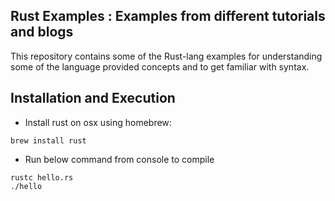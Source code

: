 Rust Examples : Examples from different tutorials and blogs
---
This repository contains some of the Rust-lang examples for understanding some of the language provided concepts and to get familiar with syntax.

Installation and Execution
---
* Install rust on osx using homebrew:
```
brew install rust
```
* Run below command from console to compile
```
rustc hello.rs
./hello
```
